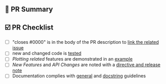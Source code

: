 <!-- Thank you so much for your PR!❤️ -->

📑 PR Summary
--------------

<!-- Please provide at least 1-2 sentences describing the pull request in detail
(Why is this change required?  What problem does it solve?) and link to relevant
issues and PRs.

Also please summarize the changes in the title, for example "Raise ValueError on
non-numeric input to set_xlim" and avoid non-descriptive titles such as "Addresses
issue #8576".
-->

☑️ PR Checklist
----------------

<!-- Please mark any checkboxes that do not apply to this PR as [N/A].-->

- [ ] "closes #0000" is in the body of the PR description to [link the related issue](https://docs.github.com/en/issues/tracking-your-work-with-issues/linking-a-pull-request-to-an-issue)
- [ ] new and changed code is [tested](https://matplotlib.org/devdocs/devel/testing.html)
- [ ] *Plotting related* features are demonstrated in an [example](https://matplotlib.org/devdocs/devel/document.html#write-examples-and-tutorials)
- [ ] *New Features* and *API Changes* are noted with a [directive and release note](https://matplotlib.org/devdocs/devel/api_changes.html#announce-changes-deprecations-and-new-features)
- [ ] Documentation complies with [general](https://matplotlib.org/devdocs/devel/document.html#write-rest-pages) and [docstring](https://matplotlib.org/devdocs/devel/document.html#write-docstrings) guidelines

<!--We understand that PRs can sometimes be overwhelming, especially as the
reviews start coming in.  Please let us know if the reviews are unclear or
the recommended next step seems overly demanding, if you would like help in
addressing a reviewer's comments, or if you have been waiting too long to hear
back on your PR.-->